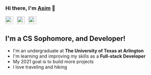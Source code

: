 ### Hi there, I'm [Asim](https://www.asimregmi.com/) :wave:

<img height="24" width="24" src="https://cdn.jsdelivr.net/npm/simple-icons@v4/icons/linkedin.svg" />&nbsp;&nbsp;&nbsp;<img height="24" width="24" src="https://cdn.jsdelivr.net/npm/simple-icons@v4/icons/github.svg" />&nbsp;&nbsp;&nbsp;<img height="24" width="24" src="https://cdn.jsdelivr.net/npm/simple-icons@v4/icons/twitter.svg" />

## I'm a CS Sophomore, and Developer!
- I'm an undergraduate at **The University of Texas at Arlington**
- I'm learning and improving my skills as a **Full-stack Developer**
- My 2021 goal is to build more projects
- I love traveling and hiking







<!---
asimregmi/asimregmi is a ✨ special ✨ repository because its `README.md` (this file) appears on your GitHub profile.
You can click the Preview link to take a look at your changes.
--->

